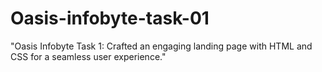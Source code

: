 # Oasis-infobyte-task-01
"Oasis Infobyte Task 1: Crafted an engaging landing page with HTML and CSS for a seamless user experience."
